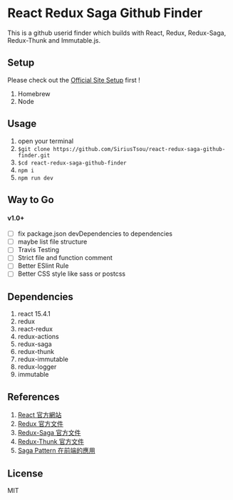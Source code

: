 # React Redux Saga Github Finder  
This is a github userid finder which builds with React, Redux, Redux-Saga, Redux-Thunk and Immutable.js. 

## Setup
Please check out the [Official Site Setup](https://facebook.github.io/react/docs/installation.html) first ! 

1. Homebrew
2. Node

## Usage 
1. open your terminal
2. `$git clone https://github.com/SiriusTsou/react-redux-saga-github-finder.git`
3. `$cd react-redux-saga-github-finder`
4. `npm i`
5. `npm run dev`

## Way to Go

#### v1.0+ 
- [ ] fix package.json devDependencies to dependencies
- [ ] maybe list file structure
- [ ] Travis Testing 
- [ ] Strict file and function comment
- [ ] Better ESlint Rule
- [ ] Better CSS style like sass or postcss 

## Dependencies
1. react 15.4.1
2. redux
3. react-redux
4. redux-actions
5. redux-saga
5. redux-thunk
6. redux-immutable
7. redux-logger
8. immutable 

## References
1. [React 官方網站](https://facebook.github.io/react/)
2. [Redux 官方文件](http://redux.js.org/index.html)
3. [Redux-Saga 官方文件](https://github.com/redux-saga/redux-saga)
4. [Redux-Thunk 官方文件](https://github.com/gaearon/redux-thunk)
5. [Saga Pattern 在前端的應用](http://denny.qollie.com/2016/05/14/redux-saga/)

## License
MIT
